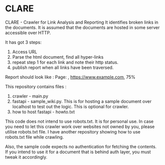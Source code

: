 # CLARE
CLARE - Crawler for Link Analysis and Reporting
It identifies broken links in the documents. It is assumed that the documents are hosted in some server accessible over HTTP. 

It has got 3 steps:
1. Access URL
2. Parse the html document, find all hyper-links
3. repeat step 1 for each link and note their http status.
4. publish report when all links have been traversed.

Report should look like : 
Page: <URL>, <percentage of broken links>
https://www.example.com, 75% 

This repository contains files :
1. crawler - main.py
2. fastapi - sample_wiki.py. This is for hosting a sample document over localhost to test out the logic. This is optional for crawler.
3. how to host fastapi - howto.txt

   
This code does not intend to use robots.txt. It is for personal use. In case you need to let this crawler work over websites not owned by you, please utilise robots.txt file. I have another repository showing how to use robots.txt file while crawling. 

Also, the sample code expects no authentication for fetching the contents. If you intend to use it for a document that is behind auth layer, you must tweak it accordingly.
